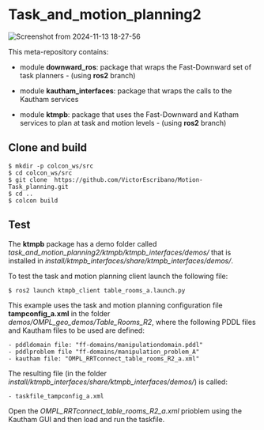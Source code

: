 # Task_and_motion_planning2
![Screenshot from 2024-11-13 18-27-56](https://github.com/user-attachments/assets/d37b85ad-c548-4f75-8043-789c6562659e)

This meta-repository contains:

- module **downward_ros**: package that wraps the Fast-Downward set of task planners - (using **ros2** branch)

- module **kautham_interfaces**: package that wraps the calls to the Kautham services

- module **ktmpb**: package that uses the Fast-Downward and Katham services to plan at task and motion levels - (using **ros2** branch)

## Clone and build
```
$ mkdir -p colcon_ws/src
$ cd colcon_ws/src
$ git clone  https://github.com/VictorEscribano/Motion-Task_planning.git
$ cd ..
$ colcon build
```

## Test
The **ktmpb** package has a demo folder called *task_and_motion_planning2/ktmpb/ktmpb_interfaces/demos/* that is installed in *install/ktmpb_interfaces/share/ktmpb_interfaces/demos/*.

To test the task and motion planning client launch the following file:

```
$ ros2 launch ktmpb_client table_rooms_a.launch.py
```

This example uses the task and motion planning configuration file **tampconfig_a.xml** in the folder *demos/OMPL_geo_demos/Table_Rooms_R2*, where the following PDDL files and Kautham files to be used are defined:

    - pddldomain file: "ff-domains/manipulationdomain.pddl"
    - pddlproblem file "ff-domains/manipulation_problem_A"
    - kautham file: "OMPL_RRTconnect_table_rooms_R2_a.xml"

The resulting file (in the folder *install/ktmpb_interfaces/share/ktmpb_interfaces/demos/*) is called:

    - taskfile_tampconfig_a.xml

Open the *OMPL_RRTconnect_table_rooms_R2_a.xml* prioblem using the Kautham GUI and then load and run the taskfile.
